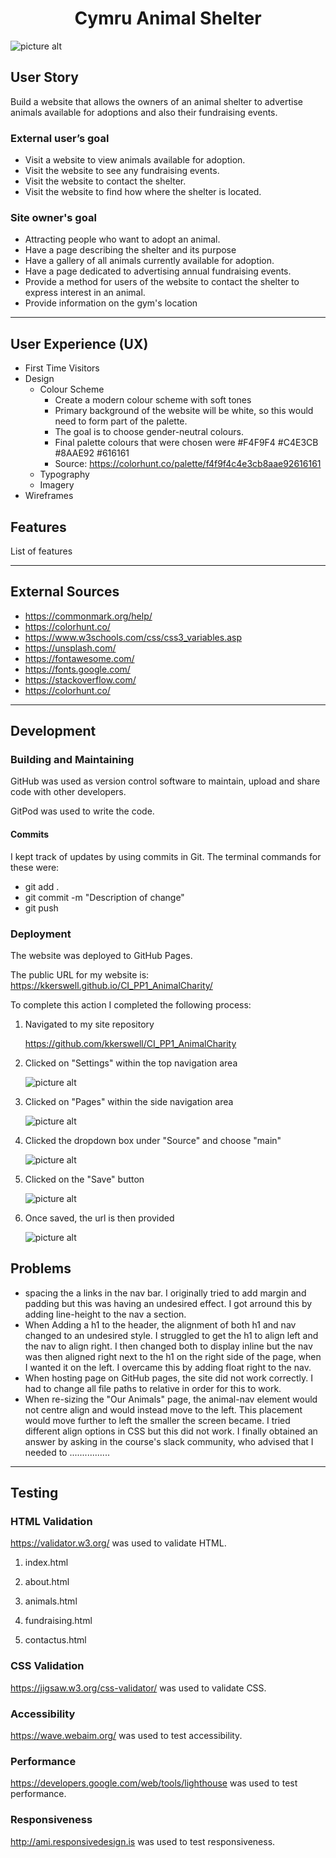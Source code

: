 # **<center>Cymru Animal Shelter</center>**

![picture alt](/assets/readme/images/site-design.png)

## User Story

Build a website that allows the owners of an animal shelter to advertise animals available for adoptions and also their fundraising events.

### External user’s goal ###
* Visit a website to view animals available for adoption.
* Visit the website to see any fundraising events.
* Visit the website to contact the shelter.
* Visit the website to find how where the shelter is located.

### Site owner's goal ###

* Attracting people who want to adopt an animal.
* Have a page describing the shelter and its purpose
* Have a gallery of all animals currently available for adoption.
* Have a page dedicated to advertising annual fundraising events.
* Provide a method for users of the website to contact the shelter to express interest in an animal. 
* Provide information on the gym's location

------

## User Experience (UX)

* First Time Visitors
* Design
    * Colour Scheme
        * Create a modern colour scheme with soft tones
        * Primary background of the website will be white, so this would need to form part of the palette.
        * The goal is to choose gender-neutral colours.
        * Final palette colours that were chosen were #F4F9F4 #C4E3CB #8AAE92 #616161
        * Source: https://colorhunt.co/palette/f4f9f4c4e3cb8aae92616161
    * Typography
    * Imagery
* Wireframes

## Features

List of features

------

## External Sources ##

* https://commonmark.org/help/
* https://colorhunt.co/
* https://www.w3schools.com/css/css3_variables.asp
* https://unsplash.com/
* https://fontawesome.com/
* https://fonts.google.com/
* https://stackoverflow.com/
* https://colorhunt.co/

- - - -

## Development ##

### Building and Maintaining ##

GitHub was used as version control software to maintain, upload and share code with other developers.

GitPod was used to write the code.

#### Commits ####

I kept track of updates by using commits in Git.  The terminal commands for these were:

* git add .
* git commit -m "Description of change"
* git push

### Deployment ###

The website was deployed to GitHub Pages.

The public URL for my website is: https://kkerswell.github.io/CI_PP1_AnimalCharity/

To complete this action I completed the following process:

1. Navigated to my site repository

    https://github.com/kkerswell/CI_PP1_AnimalCharity

2. Clicked on "Settings" within the top navigation area

    ![picture alt](/assets/readme/images/github-deploy-1.png)

3. Clicked on "Pages" within the side navigation area

    ![picture alt](/assets/readme/images/github-deploy-2.png)

4. Clicked the dropdown box under "Source" and choose "main"

    ![picture alt](/assets/readme/images/github-deploy-3.png)

5. Clicked on the "Save" button

    ![picture alt](/assets/readme/images/github-deploy-4.png)

6. Once saved, the url is then provided

    ![picture alt](/assets/readme/images/github-deploy-5.png)

## Problems ##

* spacing the a links in the nav bar.  I originally tried to add margin and padding but this was having an undesired effect.  I got arround this by adding line-height to the nav a section.
* When Adding a h1 to the header, the alignment of both h1 and nav changed to an undesired style. I struggled to get the h1 to align left and the nav to align right.  I then changed both to display inline but the nav was then aligned right next to the h1 on the right side of the page, when I wanted it on the left. I overcame this by adding float right to the nav.
* When hosting page on GitHub pages, the site did not work correctly.  I had to change all file paths to relative in order for this to work.
* When re-sizing the "Our Animals" page, the animal-nav element would not centre align and would instead move to the left. This placement would move further to left the smaller the screen became.  I tried different align options in CSS but this did not work. I finally obtained an answer by asking in the course's slack community, who advised that I needed to ................

---

## Testing

### HTML Validation

https://validator.w3.org/ was used to validate HTML.

1. index.html



2. about.html



3. animals.html



4. fundraising.html



5. contactus.html



### CSS Validation

https://jigsaw.w3.org/css-validator/ was used to validate CSS.

### Accessibility

https://wave.webaim.org/ was used to test accessibility.

### Performance

https://developers.google.com/web/tools/lighthouse was used to test performance.

### Responsiveness

http://ami.responsivedesign.is was used to test responsiveness.

